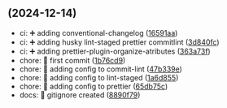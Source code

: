 ## (2024-12-14)

- ci: :heavy_plus_sign: adding conventional-changelog ([16591aa](https://github.com/danielmontes9/coderbyte-angular-challenges/commit/16591aa))
- ci: :heavy_plus_sign: adding husky lint-staged prettier commitlint ([3d840fc](https://github.com/danielmontes9/coderbyte-angular-challenges/commit/3d840fc))
- ci: :heavy_plus_sign: adding prettier-plugin-organize-atributes ([363a73f](https://github.com/danielmontes9/coderbyte-angular-challenges/commit/363a73f))
- chore: :tada: first commit ([1b76cd9](https://github.com/danielmontes9/coderbyte-angular-challenges/commit/1b76cd9))
- chore: :wrench: adding config to commit-lint ([47b339e](https://github.com/danielmontes9/coderbyte-angular-challenges/commit/47b339e))
- chore: :wrench: adding config to lint-staged ([1a6d855](https://github.com/danielmontes9/coderbyte-angular-challenges/commit/1a6d855))
- chore: :wrench: adding config to prettier ([65db75c](https://github.com/danielmontes9/coderbyte-angular-challenges/commit/65db75c))
- docs: :see_no_evil: gitignore created ([8890f79](https://github.com/danielmontes9/coderbyte-angular-challenges/commit/8890f79))
